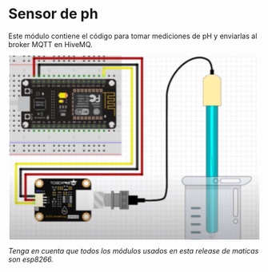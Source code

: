 # Sensor de ph

Este módulo contiene el código para tomar mediciones de pH y enviarlas al broker MQTT en HiveMQ.

<p align="center">
<img align="center" src="https://github.com/DaveAlsina/maticas/blob/main/hardware/ph_sensor/imgs/phmod.PNG"
	 width = "500">
</p>


*Tenga en cuenta que todos los módulos usados en esta release de maticas son esp8266.*



